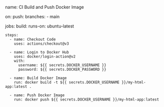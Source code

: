 name: CI Build and Push Docker Image

on:
  push:
    branches:
      - main

jobs:
  build:
    runs-on: ubuntu-latest

    steps:
      - name: Checkout Code
        uses: actions/checkout@v3

      - name: Login to Docker Hub
        uses: docker/login-action@v2
        with:
          username: ${{ secrets.DOCKER_USERNAME }}
          password: ${{ secrets.DOCKER_PASSWORD }}

      - name: Build Docker Image
        run: docker build -t ${{ secrets.DOCKER_USERNAME }}/my-html-app:latest .

      - name: Push Docker Image
        run: docker push ${{ secrets.DOCKER_USERNAME }}/my-html-app:latest
